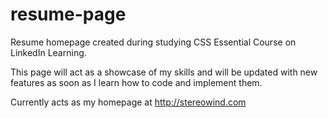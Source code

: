 # resume-page
Resume homepage created during studying CSS Essential Course on LinkedIn Learning.

This page will act as a showcase of my skills and will be updated with new features as soon as I learn how to code and implement them.

Currently acts as my homepage at http://stereowind.com
